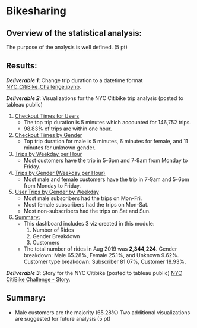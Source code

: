 # Bikesharing

## Overview of the statistical analysis:

The purpose of the analysis is well defined. (5 pt)

## Results:

**_Deliverable 1_**: Change trip duration to a datetime format [NYC_CitiBike_Challenge.ipynb](NYC_CitiBike_Challenge.ipynb).

**_Deliverable 2_**: Visualizations for the NYC Citibike trip analysis (posted to tableau public)
1. [Checkout Times for Users](https://public.tableau.com/app/profile/kobert.lam/viz/NYCCitiBikeChallenge-CheckoutTimesforUsers/CheckoutTimesforUsers?publish=yes)
    * The top trip duration is 5 minutes which accounted for 146,752 trips.
    * 98.83% of trips are within one hour.
2. [Checkout Times by Gender](https://public.tableau.com/app/profile/kobert.lam/viz/NYCCitiBikeChallenge-CheckoutTimesbyGender/CheckoutTimesbyGender?publish=yes)
    * Top trip duration for male is 5 minutes, 6 minutes for female, and 11 minutes for unknown gender.
3. [Trips by Weekday per Hour](https://public.tableau.com/app/profile/kobert.lam/viz/NYCCitiBikeChallenge-TripsbyWeekdayperHour/TripsbyWeekdayperHour?publish=yes)
    * Most customers have the trip in 5-6pm and 7-9am from Monday to Friday.
4. [Trips by Gender (Weekday per Hour)](https://public.tableau.com/app/profile/kobert.lam/viz/NYCCitiBikeChallenge-TripsbyGenderWeekdayperHour/TripsbyGenderWeekdayperHour?publish=yes)
    * Most male and female customers have the trip in 7-9am and 5-6pm from Monday to Friday.
5. [User Trips by Gender by Weekday](https://public.tableau.com/app/profile/kobert.lam/viz/NYCCitiBikeChallenge-UserTripsbyGenderbyWeekday/UserTripsbyGenderbyWeekday?publish=yes)
    * Most male subscribers had the trips on Mon-Fri.
    * Most female subscribers had the trips on Mon-Sat.
    * Most non-subscribers had the trips on Sat and Sun.
6. [Summary:](https://public.tableau.com/app/profile/kobert.lam/viz/NYCCitiBikeChallenge-Summary/Summary?publish=yes)
    * This dashboard includes 3 viz created in this module:
        1. Number of Rides
        2. Gender Breakdown
        3. Customers
    * The total number of rides in Aug 2019 was **2,344,224**. Gender breakdown: Male 65.28%, Female 25.1%, and Unknown 9.62%. Customer type breakdown: Subscriber 81.07%, Customer 18.93%.

**_Deliverable 3_**: Story for the NYC Citibike (posted to tableau public)
[NYC CitiBike Challenge - Story](https://public.tableau.com/app/profile/kobert.lam/viz/NYCCitiBikeChallenge-Story/NYCCitiBikeAnalysis?publish=yes).

## Summary:
* Male customers are the majority (65.28%)
Two additional visualizations are suggested for future analysis (5 pt)
